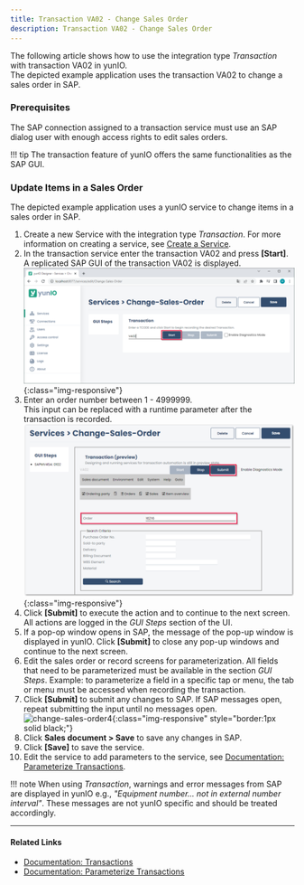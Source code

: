 ```yaml
---
title: Transaction VA02 - Change Sales Order
description: Transaction VA02 - Change Sales Order
---
```


The following article shows how to use the integration type *Transaction* with transaction VA02 in yunIO.<br>
The depicted example application uses the transaction VA02 to change a sales order in SAP.

### Prerequisites

The SAP connection assigned to a transaction service must use an SAP dialog user with enough access rights to edit sales orders. 

!!! tip
    The transaction feature of yunIO offers the same functionalities as the SAP GUI.


### Update Items in a Sales Order

The depicted example application uses a yunIO service to change items in a sales order in SAP.

1. Create a new Service with the integration type *Transaction*. For more information on creating a service, see [Create a Service](../getting-started.md/#create-a-service).
2. In the transaction service enter the transaction VA02 and press **[Start]**. A replicated SAP GUI of the transaction VA02 is displayed.<br>
![change-sales-order](../assets/images/yunio/articles/change-sales-order.png){:class="img-responsive"}
3. Enter an order number between 1 - 4999999.<br>
This input can be replaced with a runtime parameter after the transaction is recorded.<br>
![change-sales-order2](../assets/images/yunio/articles/change-sales-order2.png){:class="img-responsive"}
4. Click **[Submit]** to execute the action and to continue to the next screen. All actions are logged in the *GUI Steps* section of the UI.
5. If a pop-op window opens in SAP, the message of the pop-up window is displayed in yunIO. Click **[Submit]** to close any pop-up windows and continue to the next screen.
6. Edit the sales order or record screens for parameterization.
All fields that need to be parameterized must be available in the section *GUI Steps*. Example: to parameterize a field in a specific tap or menu, the tab or menu must be accessed when recording the transaction.
7. Click **[Submit]** to submit any changes to SAP. If SAP messages open, repeat submitting the input until no messages open.<br>
![change-sales-order4](../assets/images/yunio/articles/va02.gif){:class="img-responsive" style="border:1px solid black;"}
8. Click **Sales document > Save** to save any changes in SAP.
9. Click **[Save]** to save the service.<br>
10. Edit the service to add parameters to the service, see [Documentation: Parameterize Transactions](../documentation/transactions/index.md/#parameterize-transactions).


!!! note
    When using *Transaction*, warnings and error messages from SAP are displayed in yunIO e.g., *"Equipment number... not in external number interval"*.
    These messages are not yunIO specific and should be treated accordingly.

******

#### Related Links
- [Documentation: Transactions](../documentation/transactions/index.md)
- [Documentation: Parameterize Transactions](../documentation/transactions/index.md/#parameterize-transactions)
